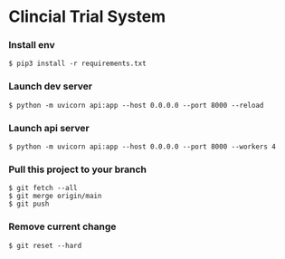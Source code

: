 # Clincial Trial System


### Install env
```
$ pip3 install -r requirements.txt
```

### Launch dev server
```
$ python -m uvicorn api:app --host 0.0.0.0 --port 8000 --reload
```

### Launch api server
```
$ python -m uvicorn api:app --host 0.0.0.0 --port 8000 --workers 4
```
### Pull this project to your branch
```
$ git fetch --all
$ git merge origin/main
$ git push
```
### Remove current change
```
$ git reset --hard
```